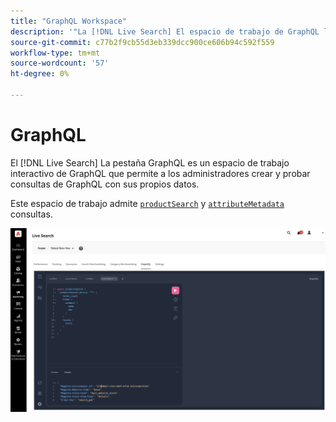 ```yaml
---
title: "GraphQL Workspace"
description: '"La [!DNL Live Search] El espacio de trabajo de GraphQL le permite crear consultas con los datos activos".'
source-git-commit: c77b2f9cb55d3eb339dcc900ce606b94c592f559
workflow-type: tm+mt
source-wordcount: '57'
ht-degree: 0%

---
```


# GraphQL

El [!DNL Live Search] La pestaña GraphQL es un espacio de trabajo interactivo de GraphQL que permite a los administradores crear y probar consultas de GraphQL con sus propios datos.

Este espacio de trabajo admite [`productSearch`](https://developer.adobe.com/commerce/services/graphql/live-search/product-search/) y [`attributeMetadata`](https://developer.adobe.com/commerce/services/graphql/live-search/attribute-metadata/) consultas.

![GraphQL Workspace](assets/graphql.png)
